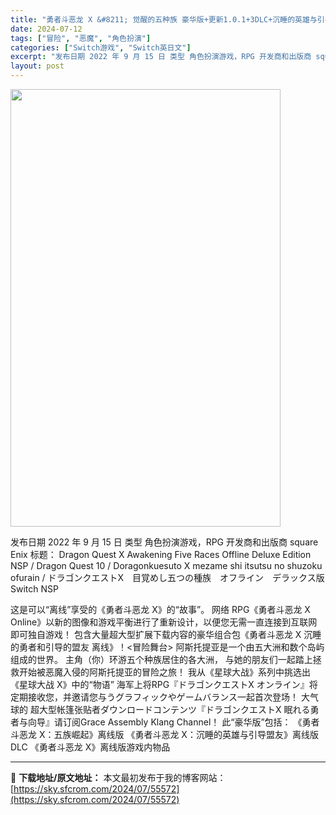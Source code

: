 ```yaml
---
title: "勇者斗恶龙 X &#8211; 觉醒的五种族 豪华版+更新1.0.1+3DLC+沉睡的英雄与引导盟友扩展包 Switch  NSP日文"
date: 2024-07-12
tags: ["冒险", "恶魔", "角色扮演"]
categories: ["Switch游戏", "Switch英日文"]
excerpt: "发布日期 2022 年 9 月 15 日 类型 角色扮演游戏，RPG 开发商和出版商 square Enix 标题： Dragon Quest X Awakening Five Races Offline Deluxe Edition NSP / Dragon Quest 10 / Doragonk&hellip;"
layout: post
---
```


<img class="aligncenter size-full wp-image-55573" src="https://sky.sfcrom.com/wp-content/uploads/2024/07/2024071209554360.webp" alt="" width="432" height="700" />

发布日期 2022 年 9 月 15 日
类型 角色扮演游戏，RPG
开发商和出版商 square Enix
标题： Dragon Quest X Awakening Five Races Offline Deluxe Edition NSP / Dragon Quest 10 / Doragonkuesuto X mezame shi itsutsu no shuzoku ofurain / ドラゴンクエストX　目覚めし五つの種族　オフライン　デラックス版 Switch NSP

这是可以“离线”享受的《勇者斗恶龙 X》的“故事”。
网络 RPG《勇者斗恶龙 X Online》以新的图像和游戏平衡进行了重新设计，以便您无需一直连接到互联网即可独自游戏！
包含大量超大型扩展下载内容的豪华组合包《勇者斗恶龙 X 沉睡的勇者和引导的盟友 离线》！&lt;冒险舞台&gt;
阿斯托提亚是一个由五大洲和数个岛屿组成的世界。
主角（你）环游五个种族居住的各大洲，
与她的朋友们一起踏上拯救开始被恶魔入侵的阿斯托提亚的冒险之旅！
我从《星球大战》系列中挑选出《星球大战 X》中的“物语”
海军上将RPG『ドラゴンクエストX オンライン』将定期接收您，并邀请您与うグラフィックやゲームバランス一起首次登场！ 大气球的
超大型帐篷张贴者ダウンロードコンテンツ『ドラゴンクエストX 眠れる勇者与向导』请订阅Grace Assembly Klang Channel！
此“豪华版”包括：
《勇者斗恶龙 X：五族崛起》离线版
《勇者斗恶龙 X：沉睡的英雄与引导盟友》离线版 DLC
《勇者斗恶龙 X》离线版游戏内物品

---
📖 **下载地址/原文地址：** 本文最初发布于我的博客网站：[https://sky.sfcrom.com/2024/07/55572](https://sky.sfcrom.com/2024/07/55572)

